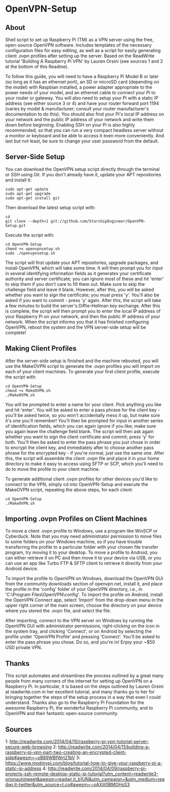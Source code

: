 OpenVPN-Setup
============

About
-----

Shell script to set up Raspberry Pi (TM) as a VPN server using the free, open-source
OpenVPN software. Includes templates of the necessary configuration files for easy
editing, as well as a script for easily generating client .ovpn profiles after
setting up the server. Based on the ReadWrite tutorial 'Building A Raspberry
Pi VPN' by Lauren Orsini (see sources 1 and 2 at the bottom of this Readme).

To follow this guide, you will need to have a Raspberry Pi Model B or later (so long
as it has an ethernet port), an SD or microSD card (depending on the model) with
Raspbian installed, a power adapter appropriate to the power needs of your model,
and an ethernet cable to connect your Pi to your router or gateway. You will also
need to setup your Pi with a static IP address (see either source 3 or 4) and have
your router forward port 1194 (varies by model & manufacturer; consult your router
manufacturer's documentation to do this). You should also find your Pi's local IP
address on your network and the public IP address of your network and write them
down before beginning. Enabling SSH on your Pi is also highly recommended, so that
you can run a very compact headless server without a monitor or keyboard and be able
to access it even more conveniently. And last but not least, be sure to change your
user password from the default.

Server-Side Setup
-----------------

You can download the OpenVPN setup script directly through the terminal or SSH using
Git. If you don't already have it, update your APT repositories and install it:

```shell
sudo apt-get update
sudo apt-get upgrade
sudo apt-get install git
```

Then download the latest setup script with:

```shell
cd
git clone --depth=1 git://github.com/StarshipEngineer/OpenVPN-Setup.git
```

Execute the script with:

```shell
cd OpenVPN-Setup
chmod +x openvpnsetup.sh
sudo ./openvpnsetup.sh
```

The script will first update your APT repositories, upgrade packages, and install OpenVPN,
which will take some time. It will then prompt you for input in several identifying information
fields as it generates your certificate authority and server certificate; you can ignore most
of these and hit 'enter' to skip them if you don't care to fill them out. Make sure to skip the
challenge field and leave it blank. However, after this, you will be asked whether you want to
sign the certificate; you must press 'y'. You'll also be asked if you want to commit - press 'y'
again. After this, the script will take a few minutes to build the server's Diffie-Hellman key
exchange. After this is complete, the script will then prompt you to enter the local IP address
of your Raspberry Pi on your network, and then the public IP address of your network. When the
script informs you that it has finished configuring OpenVPN, reboot the system and the VPN
server-side setup will be complete!

Making Client Profiles
----------------------

After the server-side setup is finished and the machine rebooted, you will use the MakeOVPN script
to generate the .ovpn profiles you will import on each of your client machines. To generate your
first client profile, execute the script with:

```shell
cd OpenVPN-Setup
chmod +x MakeOVPN.sh
./MakeOVPN.sh
```

You will be prompted to enter a name for your client. Pick anything you like and hit 'enter'. 
You will be asked to enter a pass phrase for the client key - you'll be asked twice, so you won't
accidentally mess it up, but make sure it's one you'll remember! You'll then be prompted for
input in another series of identification fields, which you can again ignore if you like; make
sure you again leave the challenge field blank. The script will then ask again whether you want
to sign the client certificate and commit; press 'y' for both. You'll then be asked to enter the
pass phrase you just chose in order to encrypt the client key, and immediately after to choose
another pass phrase for the encrypted key - if you're normal, just use the same one. After this,
the script will assemble the client .ovpn file and place it in your home directory to make it easy
to access using SFTP or SCP, which you'll need to do to move the profile to your client machine.

To generate additional client .ovpn profiles for other devices you'd like to connect to the VPN,
simply cd into OpenVPN-Setup and execute the MakeOVPN script, repeating the above steps, for each
client:

```shell
cd OpenVPN-Setup
./MakeOVPN.sh
```

Importing .ovpn Profiles on Client Machines
--------------------------------------------

To move a client .ovpn profile to Windows, use a program like WinSCP or Cyberduck. Note that
you may need administrator permission to move files to some folders on your Windows machine,
so if you have trouble transferring the profile to a particular folder with your chosen file
transfer program, try moving it to your desktop. To move a profile to Android, you can either
retrieve it on PC and then move it to your device via USB, or you can use an app like Turbo
FTP & SFTP client to retrieve it directly from your Android device.

To import the profile to OpenVPN on Windows, download the OpenVPN GUI from the community downloads
section of openvpn.net, install it, and place the profile in the 'config' folder of your OpenVPN
directory, i.e., in 'C:\Program Files\OpenVPN\config'. To import the profile on Android, install
the OpenVPN Connect app, select 'Import' from the drop-down menu in the upper right corner of the
main screen, choose the directory on your device where you stored the .ovpn file, and select the
file.

After importing, connect to the VPN server on Windows by running the OpenVPN GUI with
administrator permissions, right-clicking on the icon in the system tray, and clicking 'Connect',
or on Android by selecting the profile under 'OpenVPN Profile' and pressing 'Connect'. You'll be
asked to enter the pass phrase you chose. Do so, and you're in! Enjoy your ~$50 USD private VPN.

Thanks
------

This script automates and streamlines the process outlined by a great many people from many corners
of the internet for setting up OpenVPN on a Raspberry Pi. In particular, it is based on the steps
outlined by Lauren Orsini at readwrite.com in her excellent tutorial, and many thanks go to her for
bringing together the steps of the setup process in a way that even I could understand. Thanks also
go to the Raspberry Pi Foundation for the awesome Raspberry Pi, the wonderful Raspberry Pi community,
and to OpenVPN and their fantastic open-source community.

Sources
-------
1: http://readwrite.com/2014/04/10/raspberry-pi-vpn-tutorial-server-secure-web-browsing
2: http://readwrite.com/2014/04/11/building-a-raspberry-pi-vpn-part-two-creating-an-encrypted-client-side#awesm=~oB89WBfWrt21bV
3: https://www.modmypi.com/blog/tutorial-how-to-give-your-raspberry-pi-a-static-ip-address
4: http://readwrite.com/2014/04/09/raspberry-pi-projects-ssh-remote-desktop-static-ip-tutorial?utm_content=readwrite3-orionautotweet&awesm=readwr.it_b1UN&utm_campaign=&utm_medium=readwr.it-twitter&utm_source=t.co#awesm=~oAXilI0BMOHsS3
